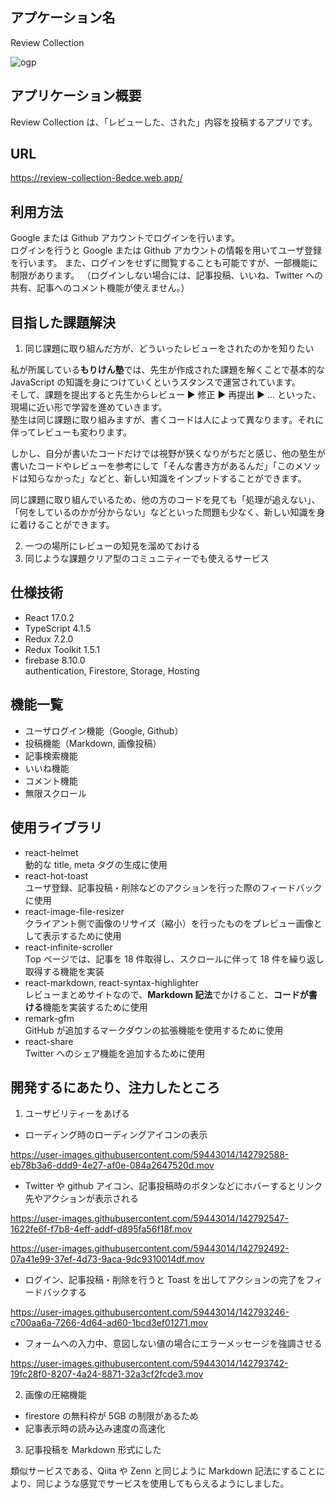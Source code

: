 ## アプケーション名

Review Collection

![ogp](https://user-images.githubusercontent.com/59443014/142791101-cd318e0d-f1dd-4fce-bcaa-f3a458a56209.png)

## アプリケーション概要

Review Collection は、「レビューした、された」内容を投稿するアプリです。

## URL

https://review-collection-8edce.web.app/

## 利用方法

Google または Github アカウントでログインを行います。  
ログインを行うと Google または Github アカウントの情報を用いてユーザ登録を行います。
また、ログインをせずに閲覧することも可能ですが、一部機能に制限があります。
（ログインしない場合には、記事投稿、いいね、Twitter への共有、記事へのコメント機能が使えません。）

## 目指した課題解決

1. 同じ課題に取り組んだ方が、どういったレビューをされたのかを知りたい

私が所属している**もりけん塾**では、先生が作成された課題を解くことで基本的な JavaScript の知識を身につけていくというスタンスで運営されています。  
そして、課題を提出すると先生からレビュー ▶︎ 修正 ▶︎ 再提出 ▶︎ ... といった、現場に近い形で学習を進めていきます。  
塾生は同じ課題に取り組みますが、書くコードは人によって異なります。それに伴ってレビューも変わります。

しかし、自分が書いたコードだけでは視野が狭くなりがちだと感じ、他の塾生が書いたコードやレビューを参考にして「そんな書き方があるんだ」「このメソッドは知らなかった」などと、新しい知識をインプットすることができます。

同じ課題に取り組んでいるため、他の方のコードを見ても「処理が追えない」、「何をしているのかが分からない」などといった問題も少なく、新しい知識を身に着けることができます。

2. 一つの場所にレビューの知見を溜めておける
3. 同じような課題クリア型のコミュニティーでも使えるサービス

## 仕様技術

- React 17.0.2
- TypeScript 4.1.5
- Redux 7.2.0
- Redux Toolkit 1.5.1
- firebase 8.10.0  
  authentication, Firestore, Storage, Hosting

## 機能一覧

- ユーザログイン機能（Google, Github）
- 投稿機能（Markdown, 画像投稿）
- 記事検索機能
- いいね機能
- コメント機能
- 無限スクロール

## 使用ライブラリ

- react-helmet  
  動的な title, meta タグの生成に使用
- react-hot-toast  
  ユーザ登録、記事投稿・削除などのアクションを行った際のフィードバックに使用
- react-image-file-resizer  
  クライアント側で画像のリサイズ（縮小）を行ったものをプレビュー画像として表示するために使用
- react-infinite-scroller  
  Top ページでは、記事を 18 件取得し、スクロールに伴って 18 件を繰り返し取得する機能を実装
- react-markdown, react-syntax-highlighter  
  レビューまとめサイトなので、**Markdown 記法**でかけること、**コードが書ける**機能を実装するために使用
- remark-gfm  
  GitHub が追加するマークダウンの拡張機能を使用するために使用
- react-share  
  Twitter へのシェア機能を追加するために使用

## 開発するにあたり、注力したところ

1. ユーザビリティーをあげる

- ローディング時のローディングアイコンの表示

https://user-images.githubusercontent.com/59443014/142792588-eb78b3a6-ddd9-4e27-af0e-084a2647520d.mov

- Twitter や github アイコン、記事投稿時のボタンなどにホバーするとリンク先やアクションが表示される

https://user-images.githubusercontent.com/59443014/142792547-1622fe6f-f7b8-4eff-addf-d895fa56f18f.mov

https://user-images.githubusercontent.com/59443014/142792492-07a41e99-37ef-4d73-9aca-9dc9310014df.mov

- ログイン、記事投稿・削除を行うと Toast を出してアクションの完了をフィードバックする

https://user-images.githubusercontent.com/59443014/142793246-c700aa6a-7266-4d64-ad60-1bcd3ef01271.mov

- フォームへの入力中、意図しない値の場合にエラーメッセージを強調させる

https://user-images.githubusercontent.com/59443014/142793742-19fc28f0-8207-4a24-8871-32a3cf2fcde3.mov

2. 画像の圧縮機能

- firestore の無料枠が 5GB の制限があるため
- 記事表示時の読み込み速度の高速化

3. 記事投稿を Markdown 形式にした

類似サービスである、Qiita や Zenn と同じように Markdown 記法にすることにより、同じような感覚でサービスを使用してもらえるようにしました。
